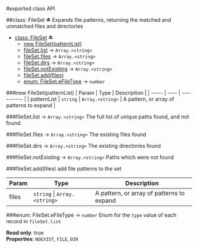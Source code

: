 #exported class API

<a name="exp_module_file-set^FileSet"></a>
##class: FileSet ⏏
Expands file patterns, returning the matched and unmatched files and directories


* [class: FileSet](#exp_module_file-set^FileSet) ⏏
  * [new FileSet(patternList)](#new_module_file-set^FileSet_new)
  * [fileSet.list](#module_file-set^FileSet#list) → `Array.<string>`
  * [fileSet.files](#module_file-set^FileSet#files) → `Array.<string>`
  * [fileSet.dirs](#module_file-set^FileSet#dirs) → `Array.<string>`
  * [fileSet.notExisting](#module_file-set^FileSet#notExisting) → `Array.<string>`
  * [fileSet.add(files)](#module_file-set^FileSet#add)
  * [enum: FileSet.eFileType](#module_file-set^FileSet.eFileType) → `number`

<a name="new_module_file-set^FileSet_new"></a>
###new FileSet(patternList)
| Param | Type | Description |
| ----- | ---- | ----------- |
| patternList | `string` \| `Array.<string>` | A pattern, or array of patterns to expand |

<a name="module_file-set^FileSet#list"></a>
###fileSet.list → `Array.<string>`
The full list of unique paths found, and not found.

<a name="module_file-set^FileSet#files"></a>
###fileSet.files → `Array.<string>`
The existing files found

<a name="module_file-set^FileSet#dirs"></a>
###fileSet.dirs → `Array.<string>`
The existing directories found

<a name="module_file-set^FileSet#notExisting"></a>
###fileSet.notExisting → `Array.<string>`
Paths which were not found

<a name="module_file-set^FileSet#add"></a>
###fileSet.add(files)
add file patterns to the set

| Param | Type | Description |
| ----- | ---- | ----------- |
| files | `string` \| `Array.<string>` | A pattern, or array of patterns to expand |

<a name="module_file-set^FileSet.eFileType"></a>
###enum: FileSet.eFileType → `number`
Enum for the `type` value of each record in `fileSet.list`

**Read only**: true  
**Properties**: `NOEXIST`, `FILE`, `DIR`  
